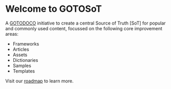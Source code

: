# Welcome to GOTOSoT

A [GOTODOCO](https://github.com/GOTODOCO) initiative to create a central Source of Truth [SoT] for popular and commonly used content, focussed on the following core improvement areas:

- Frameworks
- Articles
- Assets
- Dictionaries
- Samples
- Templates

Visit our [roadmap](https://github.com/orgs/GOTOSoT/projects/2/views/1) to learn more.
